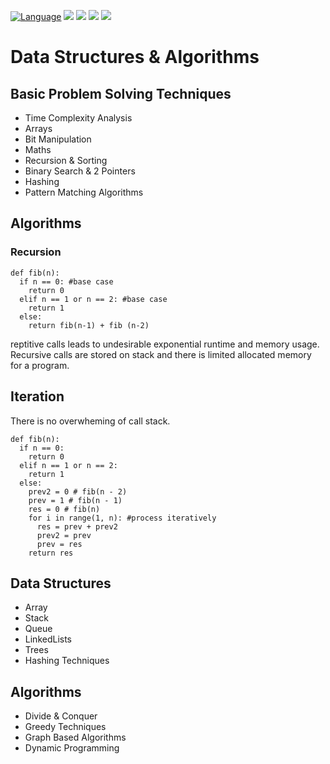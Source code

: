 [![Language](https://img.shields.io/badge/python-3.8-blue.svg)](https://www.python.org)
![](https://img.shields.io/github/issues/akashsonowal/coding-with-akash?style=plastic)
![](https://img.shields.io/github/forks/akashsonowal/coding-with-akash)
![](https://img.shields.io/github/stars/akashsonowal/coding-with-akash)
![](https://img.shields.io/github/license/akashsonowal/coding-with-akash)

# Data Structures & Algorithms

## Basic Problem Solving Techniques
- Time Complexity Analysis
- Arrays
- Bit Manipulation
- Maths
- Recursion & Sorting
- Binary Search & 2 Pointers
- Hashing
- Pattern Matching Algorithms

## Algorithms

### Recursion

```
def fib(n):
  if n == 0: #base case
    return 0
  elif n == 1 or n == 2: #base case
    return 1
  else:
    return fib(n-1) + fib (n-2)
```
reptitive calls leads to undesirable exponential runtime and memory usage. Recursive calls are stored on stack and there is limited allocated memory for a program.

## Iteration

There is no overwheming of call stack.

```
def fib(n):
  if n == 0:
    return 0
  elif n == 1 or n == 2:
    return 1
  else:
    prev2 = 0 # fib(n - 2)
    prev = 1 # fib(n - 1)
    res = 0 # fib(n)
    for i in range(1, n): #process iteratively
      res = prev + prev2
      prev2 = prev
      prev = res
    return res
```

## Data Structures
- Array
- Stack
- Queue
- LinkedLists
- Trees
- Hashing Techniques

## Algorithms
- Divide & Conquer
- Greedy Techniques
- Graph Based Algorithms
- Dynamic Programming
